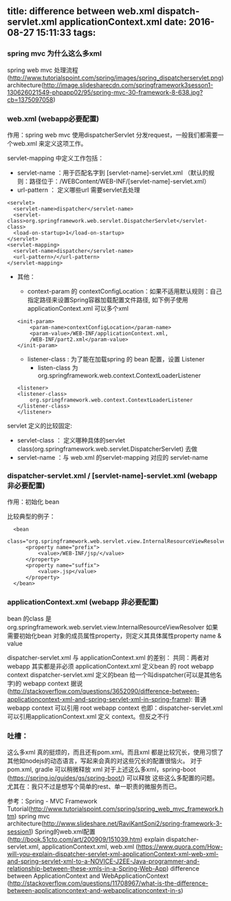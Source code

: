 title: difference between web.xml dispatch-servlet.xml applicationContext.xml
date: 2016-08-27 15:11:33
tags:
---
### spring mvc 为什么这么多xml

spring web mvc 处理流程(http://www.tutorialspoint.com/spring/images/spring_dispatcherservlet.png)
architecture(http://image.slidesharecdn.com/springframework3sesson1-130626021549-phpapp02/95/spring-mvc-30-framework-8-638.jpg?cb=1375097058)

### web.xml (webapp必要配置)

作用：spring web mvc 使用dispatcherServlet 分发request，一般我们都需要一个web.xml 来定义这项工作。


servlet-mapping 中定义工作包括：
  - servlet-name  ：用于匹配名字到 [servlet-name]-servlet.xml （默认的规则：路径位于：/WEBContent/WEB-INF/[servlet-name]-servlet.xml）
  - url-pattern ： 定义哪些url 需要servlet去处理
  ```
  <servlet>
    <servlet-name>dispatcher</servlet-name>
    <servlet-class>org.springframework.web.servlet.DispatcherServlet</servlet-class>
    <load-on-startup>1</load-on-startup>
  </servlet>
  <servlet-mapping>
    <servlet-name>dispatcher</servlet-name>
    <url-pattern>/</url-pattern>
  </servlet-mapping>  
  ```

  - 其他：
    - context-param 的 contextConfigLocation：如果不适用默认规则：自己指定路径来设置Spring容器加载配置文件路径, 如下例子使用applicationContext.xml 可以多个xml
    ```
    <init-param>  
        <param-name>contextConfigLocation</param-name>  
        <param-value>/WEB-INF/applicationContext.xml,  
        /WEB-INF/part2.xml</param-value>  
    </init-param> 
    ```

    - listener-class : 为了能在加载spring 的 bean 配置，设置 Listener
      - listen-class 为org.springframework.web.context.ContextLoaderListener

    ```
    <listener>  
    <listener-class>  
        org.springframework.web.context.ContextLoaderListener  
    </listener-class>  
    </listener>
    ```

servlet 定义的比较固定:
  - servlet-class ： 定义哪种具体的servlet class(org.springframework.web.servlet.DispatcherServlet) 去做
  - servlet-name ：与 web.xml 的servlet-mapping 对应的 servlet-name

  


### dispatcher-servlet.xml / [servlet-name]-servlet.xml (webapp 非必要配置)

作用：初始化 bean

比较典型的例子：

  ```
    <bean
        class="org.springframework.web.servlet.view.InternalResourceViewResolver">
        <property name="prefix">
            <value>/WEB-INF/jsp/</value>
        </property>
        <property name="suffix">
            <value>.jsp</value>
        </property>
    </bean>
  ```

### applicationContext.xml (webapp 非必要配置)
bean 的class 是 org.springframework.web.servlet.view.InternalResourceViewResolver
如果需要初始化bean 对象的成员属性property，则定义其具体属性property name & value

dispatcher-servlet.xml 与 applicationContext.xml 的差别：
共同：两者对webapp 其实都是非必须
applicationContext.xml 定义bean 的 root webapp context
dispatcher-servlet.xml 定义的bean 给一个叫dispatcher(可以是其他名字)的 webapp context
据说(http://stackoverflow.com/questions/3652090/difference-between-applicationcontext-xml-and-spring-servlet-xml-in-spring-frame): 普通webapp context 可以引用 root webapp context
也即：dispatcher-servlet.xml 可以引用applicationContext.xml 定义 context。但反之不行


### 吐槽：
这么多xml 真的挺烦的，而且还有pom.xml。而且xml 都是比较冗长，使用习惯了其他如nodejs的动态语言，写起来会真的对这些冗长的配置很恼火。
对于pom.xml, gradle 可以稍微释放 xml
对于上述这么多xml，spring-boot (https://spring.io/guides/gs/spring-boot/) 可以释放 这些这么多配置的问题。尤其在：我只不过是想写个简单的rest、单一职责的微服务而已。

    
参考：Spring - MVC Framework Tutorial(http://www.tutorialspoint.com/spring/spring_web_mvc_framework.htm)
spring mvc architecture(http://www.slideshare.net/RaviKantSoni2/spring-framework-3-session1)
Spring的web.xml配置
(http://book.51cto.com/art/200909/151039.htm)
explain dispatcher-servlet.xml, applicationContext.xml, web.xml (https://www.quora.com/How-will-you-explain-dispatcher-servlet-xml-applicationContext-xml-web-xml-and-spring-servlet-xml-to-a-NOVICE-J2EE-Java-programmer-and-relationship-between-these-xmls-in-a-Spring-Web-App)
difference between ApplicationContext and WebApplicationContext (http://stackoverflow.com/questions/11708967/what-is-the-difference-between-applicationcontext-and-webapplicationcontext-in-s)





